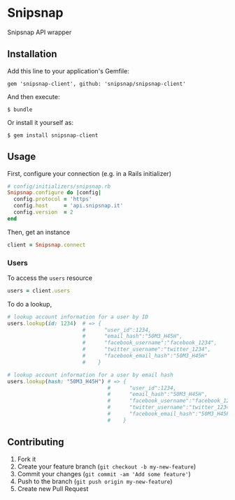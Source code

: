 # Snipsnap

Snipsnap API wrapper

## Installation

Add this line to your application's Gemfile:

    gem 'snipsnap-client', github: 'snipsnap/snipsnap-client'

And then execute:

    $ bundle

Or install it yourself as:

    $ gem install snipsnap-client

## Usage

First, configure your connection (e.g. in a Rails initializer)

```ruby
# config/initializers/snipsnap.rb
Snipsnap.configure do |config|
  config.protocol = 'https'
  config.host     = 'api.snipsnap.it'
  config.version  = 2
end
```

Then, get an instance

```ruby
client = Snipsnap.connect
```

### Users

To access the `users` resource

```ruby
users = client.users
```

To do a lookup,

```ruby
# lookup account information for a user by ID
users.lookup(id: 1234)  # => {
                        #      "user_id":1234,
                        #      "email_hash":"50M3_H45H",
                        #      "facebook_username":"facebook_1234",
                        #      "twitter_username":"twitter_1234",
                        #      "facebook_email_hash":"50M3_H45H"
                        #    }

# lookup account information for a user by email hash
users.lookup(hash: "50M3_H45H") # => {
                                #      "user_id":1234,
                                #      "email_hash":"50M3_H45H",
                                #      "facebook_username":"facebook_1234",
                                #      "twitter_username":"twitter_1234",
                                #      "facebook_email_hash":"50M3_H45H"
                                #    }
```

## Contributing

1. Fork it
2. Create your feature branch (`git checkout -b my-new-feature`)
3. Commit your changes (`git commit -am 'Add some feature'`)
4. Push to the branch (`git push origin my-new-feature`)
5. Create new Pull Request
